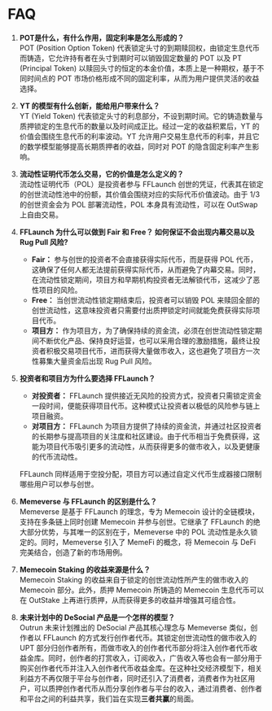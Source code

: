 # FAQ

1. **POT是什么，有什么作用，固定利率是怎么形成的？**\
   POT (Position Option Token) 代表锁定头寸的到期赎回权，由锁定生息代币而铸造，它允许持有者在头寸到期时可以销毁固定数量的 POT 以及 PT (Principal Token) 以赎回头寸的恒定的本金价值，本质上是一种期权，基于不同时间点的 POT 市场价格形成不同的固定利率，从而为用户提供灵活的收益选择。
2. **YT 的模型有什么创新，能给用户带来什么？**\
   YT (Yield Token) 代表锁定头寸的利息部分，不设到期时间。它的铸造数量与质押锁定的生息代币的数量以及时间成正比。经过一定的收益积累后，YT 的价值会围绕生息代币的利率波动。YT 允许用户交易生息代币的利率，并且它的数学模型能够提高长期质押者的收益，同时对 POT 的隐含固定利率产生影响。
3. **流动性证明代币怎么交易，它的价值是怎么定义的？**\
   流动性证明代币（POL）是投资者参与 FFLaunch 创世的凭证，代表其在锁定的创世流动性池中的份额，其价值会围绕对应的实际代币价值波动。由于 1/3 的创世资金会为 POL 部署流动性，POL 本身具有流动性，可以在 OutSwap 上自由交易。
4. **FFLaunch 为什么可以做到 Fair 和 Free？ 如何保证不会出现内幕交易以及 Rug Pull 风险?**
   * **Fair：** 参与创世的投资者不会直接获得实际代币，而是获得 POL 代币，这确保了任何人都无法提前获得实际代币，从而避免了内幕交易。同时，在流动性锁定期间，项目方和早期机构投资者无法解锁代币，这减少了恶性项目的风险。
   * **Free：** 当创世流动性锁定期结束后，投资者可以销毁 POL 来赎回全部的创世流动性，这意味投资者只需要付出质押锁定时间就能免费获得实际项目代币。
   * **项目方：** 作为项目方，为了确保持续的资金流，必须在创世流动性锁定期间不断优化产品、保持良好运营，也可以采用合理的激励措施，最终让投资者积极交易项目代币，进而获得大量做市收入，这也避免了项目方一次性募集大量资金后出现 Rug Pull 风险。
5.  **投资者和项目方为什么要选择 FFLaunch？**

    * **对投资者：** FFLaunch 提供接近无风险的投资方式，投资者只需锁定资金一段时间，便能获得项目代币。这种模式让投资者以极低的风险参与链上项目融资。
    * **对项目方：** FFLaunch 为项目方提供了持续的资金流，并通过社区投资者的长期参与提高项目的关注度和社区建设。由于代币相当于免费获得，这能为项目代币吸引更多的流动性，从而获得更多的做市收入，以及更健康的代币流动性。

    FFLaunch  同样适用于空投分配，项目方可以通过自定义代币生成器接口限制哪些用户可以参与创世。
6. **Memeverse 与 FFLaunch 的区别是什么？**\
   Memeverse 是基于 FFLaunch 的理念，专为 Memecoin 设计的全链模块，支持在多条链上同时创建 Memecoin 并参与创世。它继承了 FFLaunch 的绝大部分优势，与其唯一的区别在于，Memeverse 中的 POL 流动性是永久锁定的。同时，Memeverse 引入了 MemeFi 的概念，将 Memecoin 与 DeFi 完美结合，创造了新的市场用例。
7. **Memecoin Staking 的收益来源是什么？** \
   Memecoin Staking 的收益来自于锁定的创世流动性所产生的做市收入的 Memecoin 部分。此外，质押 Memecoin 所铸造的 Memecoin 生息代币可以在 OutStake 上再进行质押，从而获得更多的收益并增强其可组合性。
8. **未来计划中的 DeSocial 产品是一个怎样的模型？**\
   Outrun 未来计划推出的 DeSocial 产品其核心理念与 Memeverse 类似，创作者以 FFLaunch 的方式发行创作者代币。其锁定创世流动性的做市收入的 UPT 部分归创作者所有，而做市收入的创作者代币部分将注入创作者代币收益金库。同时，创作者的打赏收入，订阅收入，广告收入等也会有一部分用于购买创作者代币并注入入创作者代币收益金库。在这种社交经济模型下，相关利益方不再仅限于平台与创作者，同时还引入了消费者，消费者作为社区用户，可以质押创作者代币从而分享创作者与平台的收入，通过消费者、创作者和平台之间的利益共享，我们旨在实现**三者共赢**的局面。
